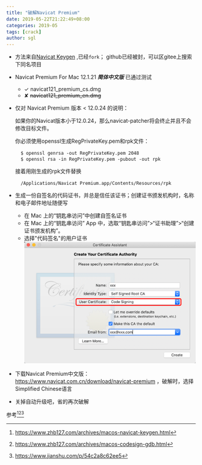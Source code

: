 ```yaml
---
title: "破解Navicat Premium"
date: 2019-05-22T21:22:49+08:00
categories: 2019-05
tags: [crack]
author: sgl
---
```


+ 方法来自[Navicat Keygen](https://github.com/DoubleLabyrinth/navicat-keygen/blob/mac/README.zh-CN.md) ,已经`fork`；
github已经被封，可以区gitee上搜索下同名项目

+ Navicat Premium For Mac 12.1.21 ***简体中文版*** 已通过测试
    - &#10003; navicat121_premium_cs.dmg
    - &#10008; ~~navicat121_premium_en.dmg~~

+ 仅对 Navicat Premium 版本 < 12.0.24 的说明：

    如果你的Navicat版本小于12.0.24，那么navicat-patcher将会终止并且不会修改目标文件。
    
    你必须使用openssl生成RegPrivateKey.pem和rpk文件：
    
        $ openssl genrsa -out RegPrivateKey.pem 2048
        $ openssl rsa -in RegPrivateKey.pem -pubout -out rpk
    接着用刚生成的rpk文件替换
    
        /Applications/Navicat Premium.app/Contents/Resources/rpk
    
+ 生成一份自签名的代码证书，并总是信任该证书；创建证书颁发机构时，名称和电子邮件地址随便写
  - 在 Mac 上的“钥匙串访问”中创建自签名证书
  - 在 Mac 上的“钥匙串访问” App 中，选取“钥匙串访问”>“证书助理”>“创建证书颁发机构”。
  - 选择"代码签名"的用户证书
    ![](image/09f1f6a9.png)
         
+ 下载Navicat Premium中文版：https://www.navicat.com.cn/download/navicat-premium ，破解时，选择Simplified Chinese语言

+ 关掉自动升级吧，省的再次破解

参考[^1][^2][^3]

[^1]:https://www.zhb127.com/archives/macos-navicat-keygen.html
[^2]:https://www.zhb127.com/archives/macos-codesign-gdb.html
[^3]:https://www.jianshu.com/p/54c2a8c62ee5